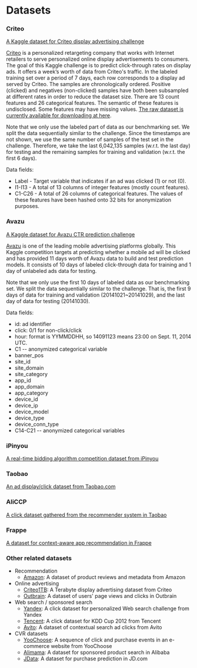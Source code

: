 # Datasets


### Criteo
[A Kaggle dataset for Criteo display advertising challenge](https://www.kaggle.com/c/criteo-display-ad-challenge/data) 

[Criteo](https://www.criteo.com/) is a personalized retargeting company that works with Internet retailers to serve personalized online display advertisements to consumers. The goal of this Kaggle challenge is to predict click-through rates on display ads. It offers a week’s worth of data from Criteo's traffic. In the labeled training set over a period of 7 days, each row corresponds to a display ad served by Criteo. The samples are chronologically ordered. Positive (clicked) and negatives (non-clicked) samples have both been subsampled at different rates in order to reduce the dataset size. There are 13 count features and 26 categorical features. The semantic of these features is undisclosed. Some features may have missing values. [The raw dataset is currently available for downloading at here](https://s3-eu-west-1.amazonaws.com/kaggle-display-advertising-challenge-dataset/dac.tar.gz).

Note that we only use the labeled part of data as our benchmarking set. We split the data sequentially similar to the challenge. Since the timestamps are not shown, we use the same number of samples of the test set in the challenge. Therefore, we take the last 6,042,135 samples (w.r.t. the last day) for testing and the remaining samples for training and validation (w.r.t. the first 6 days).

Data fields:
+ Label - Target variable that indicates if an ad was clicked (1) or not (0).
+ I1-I13 - A total of 13 columns of integer features (mostly count features).
+ C1-C26 - A total of 26 columns of categorical features. The values of these features have been hashed onto 32 bits for anonymization purposes. 

### Avazu
[A Kaggle dataset for Avazu CTR prediction challenge](https://www.kaggle.com/c/avazu-ctr-prediction/data) 

[Avazu](http://avazuinc.com/home/) is one of the leading mobile advertising platforms globally. This Kaggle competition targets at predicting whether a mobile ad will be clicked and has provided 11 days worth of Avazu data to build and test prediction models. It consists of 10 days of labeled click-through data for training and 1 day of unlabeled ads data for testing.

Note that we only use the first 10 days of labeled data as our benchmarking set. We split the data sequentially similar to the challenge. That is, the first 9 days of data for training and validation (20141021~20141029), and the last day of data for testing (20141030).

Data fields:
+ id: ad identifier
+ click: 0/1 for non-click/click
+ hour: format is YYMMDDHH, so 14091123 means 23:00 on Sept. 11, 2014 UTC.
+ C1 -- anonymized categorical variable
+ banner_pos
+ site_id
+ site_domain
+ site_category
+ app_id
+ app_domain
+ app_category
+ device_id
+ device_ip
+ device_model
+ device_type
+ device_conn_type
+ C14-C21 -- anonymized categorical variables



### iPinyou
 [A real-time bidding algorithm competition dataset from iPinyou](http://contest.ipinyou.com/) 

### Taobao
[An ad display/click dataset from Taobao.com](https://tianchi.aliyun.com/datalab/dataSet.html?spm=5176.100073.0.0.14b66fc1ZofS5A&dataId=56)

### AliCCP

[A click dataset gathered from the recommender system in Taobao](https://tianchi.aliyun.com/datalab/dataSet.html?dataId=408) 

### Frappe
[A dataset for context-aware app recommendation in Frappe](https://arxiv.org/abs/1505.03014) 

### Other related datasets

+ Recommendation
    + [Amazon](http://jmcauley.ucsd.edu/data/amazon/): A dataset of product reviews and metadata from Amazon
+ Online advertising
    + [Criteo1TB](http://labs.criteo.com/2013/12/download-terabyte-click-logs-2/): A Terabyte display advertising dataset from Criteo
    + [Outbrain](https://www.kaggle.com/c/outbrain-click-prediction/data): A dataset of users' page views and clicks in Outbrain
+ Web search / sponsored search
    + [Yandex](https://www.kaggle.com/c/yandex-personalized-web-search-challenge): A click dataset for personalized Web search challenge from Yandex
    + [Tencent](https://www.kaggle.com/c/kddcup2012-track2): A click dataset for KDD Cup 2012 from Tencent
    + [Avito](https://www.kaggle.com/c/avito-context-ad-clicks/data): A dataset of contextual search ad clicks from Avito
+ CVR datasets
    + [YooChoose](https://2015.recsyschallenge.com/index.html): A sequence of click and purchase events in an e-commerce website from YooChoose
    + [Alimama](https://tianchi.aliyun.com/competition/introduction.htm?spm=5176.100069.5678.1.560d7a7eSjZLxq&raceId=231647): A dataset for sponsored product search in Alibaba
    + [JData](https://jdata.jd.com/html/detail.html?id=1): A dataset for purchase prediction in JD.com









